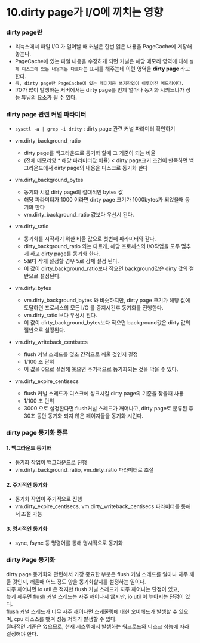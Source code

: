 # 10.dirty page가 I/O에 끼치는 영향

### dirty page란
- 리눅스에서 파일 I/O 가 일어날 때 커널은 한번 읽은 내용을 PageCache에 저장해놓는다.
- PageCache에 있는 파일 내용을 수정하게 되면 커널은 해당 메모리 영역에 대해 `실제 디스크에 있는 내용과는 다르다`는 표시를 해주는데 이런 영역을 **dirty page** 라고 한다.
- `즉, dirty page란 PageCache에 있는 페이지중 쓰기작업이 이루어진 메모리이다.`
- I/O가 많이 발생하는 서버에서는 dirty page를 언제 얼마나 동기화 시키느냐가 성능 튜닝의 요소가 될 수 있다.

### dirty page 관련 커널 파라미터
- `sysctl -a | grep -i drity` : dirty page 관련 커널 파라미터 확인하기
- vm.dirty_background_ratio
    - dirty page를 백그라운드로 동기화 할때 그 기준이 되는 비율
    - (전체 메모리양 * 해당 파라미터값 비율) < dirty page크기 조건이 만족하면 백그라운드에서 dirty page의 내용을 디스크로 동기화 한다
    
- vm.dirty_background_bytes
    - 동기화 시킬 dirty page의 절대적인 bytes 값
    - 해당 파라미터가 1000 이라면 dirty page 크기가 1000bytes가 되었을때 동기화 한다
    - vm.dirty_background_ratio 값보다 우선시 된다.
    
- vm.dirty_ratio
    - 동기화를 시작하기 위한 비율 값으로 첫번째 파라미터와 같다.
    - dirty_background_ratio 와는 다르게, 해당 프로세스의 I/O작업을 모두 멈추게 하고 dirty page를 동기화 한다.
    - 5보다 작게 설정할 경우 5로 강제 설정 된다.
    - 이 값이 dirty_background_ratio보다 작으면 background값은 dirty 값의 절반으로 설정된다.
    
- vm.dirty_bytes
    - vm.dirty_background_bytes 와 비슷하지만, dirty page 크기가 해당 값에 도달하면 프로세스의 모든 I/O 를 중지시킨후 동기화를 진행한다.
    - vm.dirty_ratio 보다 우선시 된다. 
    - 이 값이 dirty_background_bytes보다 작으면 background값은 dirty 값의 절반으로 설정된다.   
    
- vm.dirty_writeback_centisecs
    - flush 커널 스레드를 몇초 간격으로 깨울 것인지 결정
    - 1/100 초 단위
    - 이 값을 0으로 설정해 놓으면 주기적으로 동기화되는 것을 막을 수 있다.
    
- vm.dirty_expire_centisecs
    - flush 커널 스레드가 디스크에 싱크시킬 dirty page의 기준을 찾을때 사용
    - 1/100 초 단위
    - 3000 으로 설정한다면 flush커널 스레드가 깨어나고, dirty page로 분류된 후 30초 동안 동기화 되지 않은 페이지들을 동기화 시킨다.
    
### dirty page 동기화 종류
#### 1. 백그라운드 동기화
- 동기화 작업이 백그라운드로 진행
- vm.dirty_background_ratio, vm.dirty_ratio 파라미터로 조절
#### 2. 주기적인 동기화
- 동기화 작업이 주기적으로 진행
- vm.dirty_expire_centisecs, vm.dirty_writeback_centisecs 파라미터를 통해서 조절 가능
#### 3. 명시적인 동기화
- sync, fsync 등 명령어를 통해 명시적으로 동기화

### dirty Page 동기화
dirty page 동기화와 관련해서 가장 중요한 부분은 flush 커널 스레드를 얼마나 자주 깨울 것인지, 
깨울때 어느 정도 양을 동기화할지를 설정하는 일이다.  
자주 깨어나면 io util 은 적지만 flush 커널 스레드가 자주 깨어나는 단점이 있고,  
늦게 깨우면 flush 커널 스레드는 자주 깨어나지 않지만, io util 이 높아지는 단점이 있다.  
flush 커널 스레드가 너무 자주 깨어나면 스케줄링에 대한 오버헤드가 발생할 수 있으며, cpu 리소스를 뺏겨 성능 저하가 발생할 수 있다.  
절대적인 기준은 없으므로, 현재 시스템에서 발생하는 워크로드와 디스크 성능에 따라 결정해야 한다.







